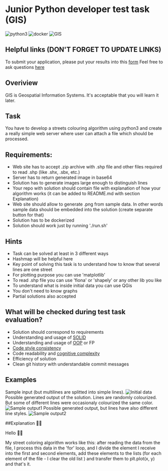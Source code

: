 # Junior Python developer test task (GIS)
![python3](https://img.shields.io/badge/-python3-yellowgreen)
![docker](https://img.shields.io/badge/-Docker-orange)
![GIS](https://img.shields.io/badge/-GIS-blue)

## Helpful links (DON'T FORGET TO UPDATE LINKS)
To submit your application, please put your results into this [form](https://forms.gle/Uj7jtPXQqpVVDB86A)
Feel free to ask questions [here](https://app.sli.do/event/gqUbu9yWGk9xtNN5w6YHpw)

## Overiview
GIS is Geospatial Information Systems. 
It's acceptable that you will learn it later.

## Task
You have to develop a streets colouring algorithm using python3 and create a really simple web server where user can attach a file which should be processed.

## Requirements:
- Web site has to accept .zip archive with .shp file and other files required to read .shp (like .shx, .sbx, etc.)
- Server has to return generated image in base64 
- Solution has to generate images large enough to distinguish lines 
- Your repo with solution should contain file with explanation of how your algorithm works (it can be added to README.md with section Explanation)
- Web site should allow to generate .png from sample data. In other words sample data should be embedded into the solution (create separate button for that)
- Solution has to be dockerized
- Solution should work just by running './run.sh'

## Hints
- Task can be solved at least in 3 different ways
- Hashmap will be helpful here
- Key point of solving this task is to understand how to know that several lines are one street
- For plotting purpose you can use 'matplotlib'
- To read .shp file you can use 'fiona' or 'shapely' or any other lib you like
- To understand what is inside initial data you can use QGis
- You don't need to know graphs
- Partial solutions also accepted

## What will be checked during test task evaluation?
- Solution should correspond to requirements
- Understanding and usage of [SOLID](https://en.wikipedia.org/wiki/SOLID)
- Understanding and usage of [OOP](https://en.wikipedia.org/wiki/Object-oriented_programming) or FP
- [Code style consistency](https://blog.devgenius.io/why-code-consistency-is-important-9d95bdebcef4)
- Code readability and [cognitive complexity](https://docs.codeclimate.com/docs/cognitive-complexity#:~:text=Cognitive%20Complexity%20is%20a%20measure,be%20to%20read%20and%20understand.)
- Efficiency of solution
- Clean git history with understandable commit messages

## Examples
Sample input (but multilines are splitted into simple lines).
![Initial data](https://raw.githubusercontent.com/zakhar-bozhok-jito/jun-python-gis-test-task/master/out-examples/initial.png)
Possible generated output of the solution. Lines are randomly colourized. But some of different lines were occasionaly colourized the same color.
![Sample output1](https://raw.githubusercontent.com/zakhar-bozhok-jito/jun-python-gis-test-task/master/out-examples/processed-solid.png)
Possible generated output, but lines have also different line styles.
![Sample output2](https://raw.githubusercontent.com/zakhar-bozhok-jito/jun-python-gis-test-task/master/out-examples/processed.png)

##Explanation 👨‍💻

Hello 🙋‍♂️

My street coloring algorithm works like this:
after reading the data from the file, I process this data in the 'for' loop, and I divide the element I receive into the first and second elements, add these elements to the lists (for each element of the file - I clear the old list ) and transfer them to plt.plot(x, y) and that's it.
